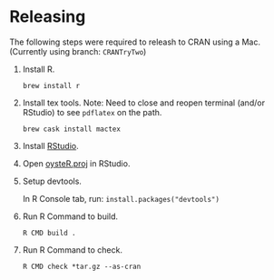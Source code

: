 Releasing
=========

The following steps were required to releash to CRAN using a Mac. (Currently using branch: `CRANTryTwo`)

1. Install R.

       brew install r

2. Install tex tools. Note: Need to close and reopen terminal (and/or RStudio) to see `pdflatex` on the path.

       brew cask install mactex
    
2. Install [RStudio](https://rstudio.com/products/rstudio/download/#download).

3. Open [oysteR.proj](../oysterR.proj) in RStudio.

4. Setup devtools.

   In R Console tab, run: `install.packages("devtools")`

5. Run R Command to build.

       R CMD build .
    
6. Run R Command to check.

       R CMD check *tar.gz --as-cran
    
